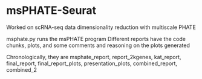 # msPHATE-Seurat

Worked on scRNA-seq data dimensionality reduction with multiscale PHATE

msphate.py runs the msPHATE program
Different reports have the code chunks, plots, and some comments and reasoning on the plots generated

Chronologically, they are msphate_report, report_2kgenes, kat_report, final_report, final_report_plots, presentation_plots, combined_report, combined_2